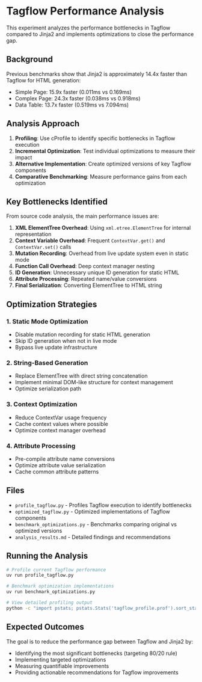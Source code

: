 # Tagflow Performance Analysis

This experiment analyzes the performance bottlenecks in Tagflow compared to Jinja2 and implements optimizations to close the performance gap.

## Background

Previous benchmarks show that Jinja2 is approximately 14.4x faster than Tagflow for HTML generation:
- Simple Page: 15.9x faster (0.011ms vs 0.169ms)
- Complex Page: 24.3x faster (0.038ms vs 0.918ms) 
- Data Table: 13.7x faster (0.519ms vs 7.094ms)

## Analysis Approach

1. **Profiling**: Use cProfile to identify specific bottlenecks in Tagflow execution
2. **Incremental Optimization**: Test individual optimizations to measure their impact
3. **Alternative Implementation**: Create optimized versions of key Tagflow components
4. **Comparative Benchmarking**: Measure performance gains from each optimization

## Key Bottlenecks Identified

From source code analysis, the main performance issues are:

1. **XML ElementTree Overhead**: Using `xml.etree.ElementTree` for internal representation
2. **Context Variable Overhead**: Frequent `ContextVar.get()` and `ContextVar.set()` calls
3. **Mutation Recording**: Overhead from live update system even in static mode
4. **Function Call Overhead**: Deep context manager nesting
5. **ID Generation**: Unnecessary unique ID generation for static HTML
6. **Attribute Processing**: Repeated name/value conversions
7. **Final Serialization**: Converting ElementTree to HTML string

## Optimization Strategies

### 1. Static Mode Optimization
- Disable mutation recording for static HTML generation
- Skip ID generation when not in live mode
- Bypass live update infrastructure

### 2. String-Based Generation
- Replace ElementTree with direct string concatenation
- Implement minimal DOM-like structure for context management
- Optimize serialization path

### 3. Context Optimization
- Reduce ContextVar usage frequency
- Cache context values where possible
- Optimize context manager overhead

### 4. Attribute Processing
- Pre-compile attribute name conversions
- Optimize attribute value serialization
- Cache common attribute patterns

## Files

- `profile_tagflow.py` - Profiles Tagflow execution to identify bottlenecks
- `optimized_tagflow.py` - Optimized implementations of Tagflow components
- `benchmark_optimizations.py` - Benchmarks comparing original vs optimized versions
- `analysis_results.md` - Detailed findings and recommendations

## Running the Analysis

```bash
# Profile current Tagflow performance
uv run profile_tagflow.py

# Benchmark optimization implementations
uv run benchmark_optimizations.py

# View detailed profiling output
python -c "import pstats; pstats.Stats('tagflow_profile.prof').sort_stats('cumulative').print_stats(20)"
```

## Expected Outcomes

The goal is to reduce the performance gap between Tagflow and Jinja2 by:
- Identifying the most significant bottlenecks (targeting 80/20 rule)
- Implementing targeted optimizations
- Measuring quantifiable improvements
- Providing actionable recommendations for Tagflow improvements